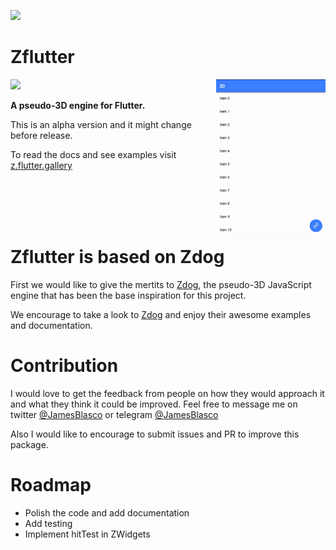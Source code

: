 <a  href="https://z.flutter.gallery/"><img  height="80px" src="./logo.png"/></a>


# Zflutter

<a  href="https://z.flutter.gallery/"><img align="right"  height="250px" src="https://github.com/jamesblasco/zflutter/blob/master/docs/assets/images/ui3d.gif?raw"/></a>

<a  href="https://pub.dev/packages/zflutter"><img  class="shield-button"  src="https://img.shields.io/pub/v/zflutter.svg?logo=flutter&color=blue&style=for-the-badge" /></a>



**A pseudo-3D engine for Flutter.**
</br>

This is an alpha version and it might change before release.

To read the docs and see examples visit [z.flutter.gallery](https://z.flutter.gallery/)




</br></br></br></br>

# Zflutter is based on Zdog

First we would like to give the mertits to [Zdog](https://zzz.dog), the pseudo-3D JavaScript engine that has been the base inspiration for this project.

We encourage to take a look to [Zdog](https://zzz.dog) and enjoy their awesome examples and documentation.

# Contribution

I would love to get the feedback from people on how they would approach it and what they think it could be improved.
Feel free to message me on twitter [@JamesBlasco](https://twitter.com/JamesBlasco) or  telegram [@JamesBlasco](https://t.me/jamesblasco)

Also I would like to encourage to submit issues and PR to improve this package.

# Roadmap

- Polish the code and add documentation
- Add testing
- Implement hitTest in ZWidgets

